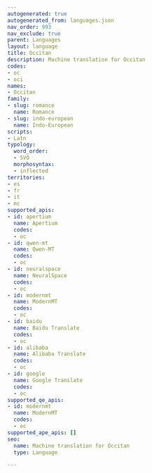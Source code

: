 ```yaml
---
autogenerated: true
autogenerated_from: languages.json
nav_order: 993
nav_exclude: true
parent: Languages
layout: language
title: Occitan
description: Machine translation for Occitan
codes:
- oc
- oci
names:
- Occitan
family:
- slug: romance
  name: Romance
- slug: indo-european
  name: Indo-European
scripts:
- Latn
typology:
  word_order:
  - SVO
  morphosyntax:
  - inflected
territories:
- es
- fr
- it
- mc
supported_apis:
- id: apertium
  name: Apertium
  codes:
  - oc
- id: qwen-mt
  name: Qwen-MT
  codes:
  - oc
- id: neuralspace
  name: NeuralSpace
  codes:
  - oc
- id: modernmt
  name: ModernMT
  codes:
  - oc
- id: baidu
  name: Baidu Translate
  codes:
  - oc
- id: alibaba
  name: Alibaba Translate
  codes:
  - oc
- id: google
  name: Google Translate
  codes:
  - oc
supported_qe_apis:
- id: modernmt
  name: ModernMT
  codes:
  - oc
supported_ape_apis: []
seo:
  name: Machine translation for Occitan
  type: Language

---
```


